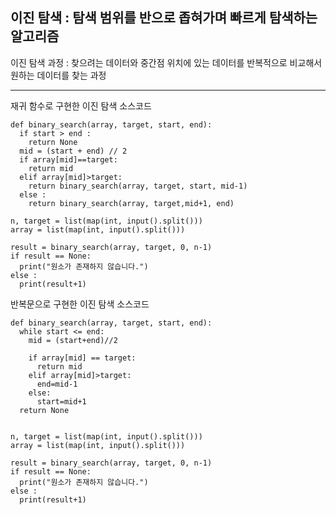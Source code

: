 이진 탐색 : 탐색 범위를 반으로 좁혀가며 빠르게 탐색하는 알고리즘
---
이진 탐색 과정 : 찾으려는 데이터와 중간점 위치에 있는 데이터를 반복적으로 비교해서 원하는 데이터를 찾는 과정


* * * 


재귀 함수로 구현한 이진 탐색 소스코드
```
def binary_search(array, target, start, end):
  if start > end :
    return None
  mid = (start + end) // 2
  if array[mid]==target:
    return mid
  elif array[mid]>target:
    return binary_search(array, target, start, mid-1)
  else :
    return binary_search(array, target,mid+1, end)

n, target = list(map(int, input().split()))
array = list(map(int, input().split()))

result = binary_search(array, target, 0, n-1)
if result == None:
  print("원소가 존재하지 않습니다.")
else :
  print(result+1)
  ```
  
반복문으로 구현한 이진 탐색 소스코드
```
def binary_search(array, target, start, end):
  while start <= end:
    mid = (start+end)//2

    if array[mid] == target:
      return mid
    elif array[mid]>target:
      end=mid-1
    else:
      start=mid+1
  return None


n, target = list(map(int, input().split()))
array = list(map(int, input().split()))

result = binary_search(array, target, 0, n-1)
if result == None:
  print("원소가 존재하지 않습니다.")
else :
  print(result+1)
  ```
